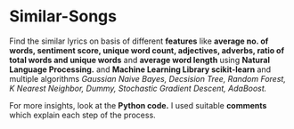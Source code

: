 # Similar-Songs

Find the similar lyrics on basis of different **features** like **average no. of words, sentiment score, unique word count, adjectives, adverbs, ratio of total words and unique words** and **average word length** using **Natural Language Processing.** and **Machine Learning Library scikit-learn** and multiple algorithms *Gaussian Naive Bayes, Decsision Tree, Random Forest, K Nearest Neighbor, Dummy, Stochastic Gradient Descent, AdaBoost.*


For more insights, look at the **Python code.** I used suitable **comments** which explain each step of the process.
